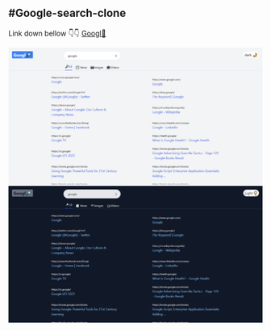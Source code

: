#Google-search-clone
---

Link down bellow 👇👇
[Googl🔎](https://googl-search-md.netlify.app/search)

![image!](src/assets/Googl-light.png "light page")
![image!](src/assets/Googl-dark.png "Dark page")